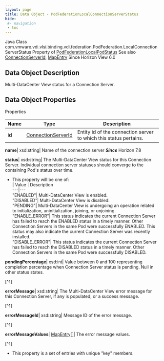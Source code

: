 ```yaml
---
layout: page
title: Data Object - PodFederationLocalConnectionServerStatus
hide:
 #- navigation
 - toc
---
```






Java Class
    com.vmware.vdi.vlsi.binding.vdi.federation.PodFederation.LocalConnectionServerStatus
Property of
     [PodFederationLocalPodStatus](vdi.federation.PodFederation.LocalPodStatus.md#field_detail)
See also
     [ConnectionServerId](vdi.entity.ConnectionServerId.md), [MapEntry](vdi.util.MapEntry.md)
Since 
    Horizon View 6.0

## Data Object Description 

Multi-DataCenter View status for a Connection Server. 

## Data Object Properties

Properties

Name |  Type |  Description   
---|---|---  
**id**| [ConnectionServerId](vdi.entity.ConnectionServerId.md)|  Entity id of the connection server to which this status pertains.   
  
**name**|  xsd:string|  Name of the connection server  **_Since_** Horizon 7.8  
  
**status**|  xsd:string|  The Multi-DataCenter View status for this Connection Server. Individual connection server statuses should converge to the containing Pod's status over time.   


  * This property will be one of:  
|  Value |  Description   
---|---  
"ENABLED"| Multi-DataCenter View is enabled.  
"DISABLED"| Multi-DataCenter View is disabled.  
"PENDING"| Multi-DataCenter View is undergoing an operation related to initialization, uninitialization, joining, or unjoining.  
"ENABLE_ERROR"| This status indicates the current Connection Server has failed to reach the ENABLED status in a timely manner. Other Connection Servers in the same Pod were successfully ENABLED. This status may also indicate the current Connection Server was recently installed.  
"DISABLE_ERROR"| This status indicates the current Connection Server has failed to reach the DISABLED status in a timely manner. Other Connection Servers in the same Pod were successfully DISABLED.  

  
**pendingPercentage**|  xsd:int|  Value between 0 and 100 representing completion percentage when Connection Server status is pending. Null in other status states.   


[^1]

  
**errorMessage**|  xsd:string|  The Multi-DataCenter View error message for this Connection Server, if any is populated, or a success message.   


[^1]

  
**errorMessageId**|  xsd:string|  Message ID of the error message.   


[^1]

  
**errorMessageValues**| [MapEntry[]](vdi.util.MapEntry.md)|  The error message values.   


[^1]
  * This property is a set of entries with unique "key" members.

  
  

  

